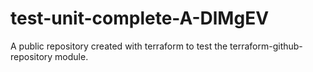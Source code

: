 # test-unit-complete-A-DlMgEV
A public repository created with terraform to test the terraform-github-repository module.
